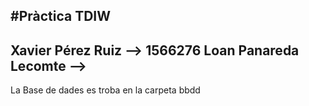 #Pràctica TDIW
---
Xavier Pérez Ruiz --> 1566276
Loan Panareda Lecomte --> 
---

La Base de dades es troba en la carpeta bbdd
